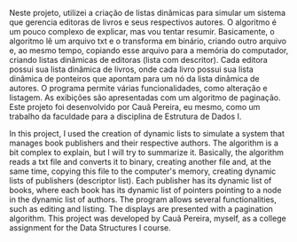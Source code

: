 Neste projeto, utilizei a criação de listas dinâmicas para simular um sistema que gerencia editoras de livros e seus respectivos autores. O algoritmo é um pouco complexo de explicar, mas vou tentar resumir. Basicamente, o algoritmo lê um arquivo txt e o transforma em binário, criando outro arquivo e, ao mesmo tempo, copiando esse arquivo para a memória do computador, criando listas dinâmicas de editoras (lista com descritor). Cada editora possui sua lista dinâmica de livros, onde cada livro possui sua lista dinâmica de ponteiros que apontam para um nó da lista dinâmica de autores. O programa permite várias funcionalidades, como alteração e listagem. As exibições são apresentadas com um algoritmo de paginação. Este projeto foi desenvolvido por Cauã Pereira, eu mesmo, como um trabalho da faculdade para a disciplina de Estrutura de Dados I.

In this project, I used the creation of dynamic lists to simulate a system that manages book publishers and their respective authors. The algorithm is a bit complex to explain, but I will try to summarize it. Basically, the algorithm reads a txt file and converts it to binary, creating another file and, at the same time, copying this file to the computer's memory, creating dynamic lists of publishers (descriptor list). Each publisher has its dynamic list of books, where each book has its dynamic list of pointers pointing to a node in the dynamic list of authors. The program allows several functionalities, such as editing and listing. The displays are presented with a pagination algorithm. This project was developed by Cauã Pereira, myself, as a college assignment for the Data Structures I course.
